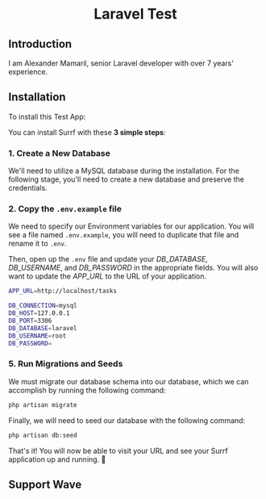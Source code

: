 <h1 align="center">Laravel Test</h1>

## Introduction
I am Alexander Mamaril, senior Laravel developer with over 7 years' experience.


## Installation

To install this Test App:

You can install Surrf with these **3 simple steps**:

### 1. Create a New Database

We'll need to utilize a MySQL database during the installation. For the following stage, you'll need to create a new database and preserve the credentials.

### 2. Copy the `.env.example` file

We need to specify our Environment variables for our application. You will see a file named `.env.example`, you will need to duplicate that file and rename it to `.env`.

Then, open up the `.env` file and update your *DB_DATABASE*, *DB_USERNAME*, and *DB_PASSWORD* in the appropriate fields. You will also want to update the *APP_URL* to the URL of your application.

```bash
APP_URL=http://localhost/tasks

DB_CONNECTION=mysql
DB_HOST=127.0.0.1
DB_PORT=3306
DB_DATABASE=laravel
DB_USERNAME=root
DB_PASSWORD=
```



### 5. Run Migrations and Seeds

We must migrate our database schema into our database, which we can accomplish by running the following command:

```php
php artisan migrate
```

Finally, we will need to seed our database with the following command:

```php
php artisan db:seed
```

That's it! You will now be able to visit your URL and see your Surrf application up and running. 🎉




## Support Wave

